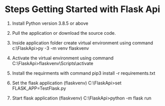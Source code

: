 # Steps Getting Started with Flask Api

1) Install Python version 3.8.5 or above

2) Pull the application or download the source code.

3) Inside application folder create virtual environment using command
	c:\FlaskApi>py -3 -m venv flaskvenv

4) Activate the virtual environment using command
	C:\FlaskApi>flaskvenv\Scripts\activate

5) Install the requirments with command
	pip3 install -r requirements.txt

6) Set the flask application
	(flaskvenv) C:\FlaskApi>set FLASK_APP=TestFlask.py

7) Start flask application
	 (flaskvenv) C:\FlaskApi>python -m flask run